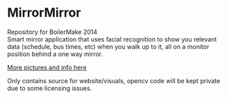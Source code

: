 MirrorMirror
============
Repository for BoilerMake 2014  
Smart mirror application that uses facial recognition to show you relevant data (schedule, bus times, etc) when you walk up to it, all on a monitor position behind a one way mirror.

[More pictures and info here](http://challengepost.com/software/mirror-mirror-ola79)

Only contains source for website/visuals, opencv code will be kept private due to some licensing issues. 

